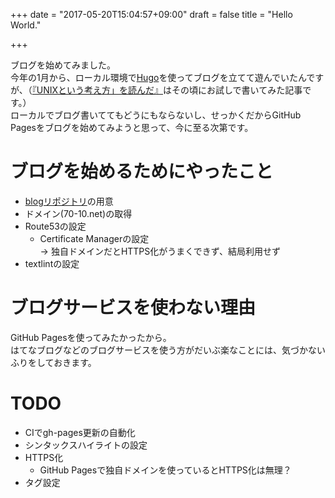 +++
date = "2017-05-20T15:04:57+09:00"
draft = false
title = "Hello World."

+++

ブログを始めてみました。  
今年の1月から、ローカル環境で[Hugo](https://github.com/spf13/hugo)を使ってブログを立てて遊んでいたんですが、（[『UNIXという考え方」を読んだ』](/2017/01/29/unix-philosophy/)はその頃にお試しで書いてみた記事です。）  
ローカルでブログ書いててもどうにもならないし、せっかくだからGitHub Pagesをブログを始めてみようと思って、今に至る次第です。

# ブログを始めるためにやったこと

- [blogリポジトリ](https://github.com/70-10/blog)の用意
- ドメイン(70-10.net)の取得
- Route53の設定
  - Certificate Managerの設定  
    → 独自ドメインだとHTTPS化がうまくできず、結局利用せず
- textlintの設定

# ブログサービスを使わない理由

GitHub Pagesを使ってみたかったから。  
はてなブログなどのブログサービスを使う方がだいぶ楽なことには、気づかないふりをしておきます。

# TODO

- CIでgh-pages更新の自動化
- シンタックスハイライトの設定
- HTTPS化
  - GitHub Pagesで独自ドメインを使っているとHTTPS化は無理？
- タグ設定

